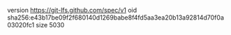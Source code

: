 version https://git-lfs.github.com/spec/v1
oid sha256:e43b17be09f2f680140d1269babe8f4fd5aa3ea20b13a92814d70f0a03020fc1
size 5030
